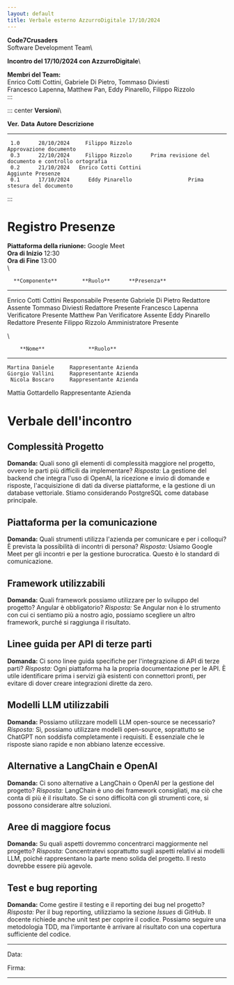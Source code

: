 ```yaml
---
layout: default
title: Verbale esterno AzzurroDigitale 17/10/2024
---
```


**Code7Crusaders**\
Software Development Team\

**Incontro del 17/10/2024 con AzzurroDigitale**\

**Membri del Team:**\
Enrico Cotti Cottini, Gabriele Di Pietro, Tommaso Diviesti\
Francesco Lapenna, Matthew Pan, Eddy Pinarello, Filippo Rizzolo\
:::

::: center
**Versioni**\

   **Ver.**    **Data**         **Autore**                          **Descrizione**
  ---------- ------------ ---------------------- ------------------------------------------------------
     1.0      28/10/2024     Filippo Rizzolo                     Approvazione documento
     0.3      22/10/2024     Filippo Rizzolo      Prima revisione del documento e controllo ortografia
     0.2      21/10/2024   Enrico Cotti Cottini                    Aggiunte Presenze
     0.1      17/10/2024      Eddy Pinarello                  Prima stesura del documento
:::

# Registro Presenze

**Piattaforma della riunione:** Google Meet\
**Ora di Inizio** 12:30\
**Ora di Fine** 13:00\
\

      **Componente**        **Ruolo**      **Presenza**
  ---------------------- ---------------- --------------
   Enrico Cotti Cottini    Responsabile      Presente
    Gabriele Di Pietro      Redattore        Assente
     Tommaso Diviesti       Redattore        Presente
    Francesco Lapenna      Verificatore      Presente
       Matthew Pan         Verificatore      Assente
      Eddy Pinarello        Redattore        Presente
     Filippo Rizzolo      Amministratore     Presente

\

        **Nome**              **Ruolo**
  -------------------- ------------------------
    Martina Daniele     Rappresentante Azienda
    Giorgio Vallini     Rappresentante Azienda
     Nicola Boscaro     Rappresentante Azienda
   Mattia Gottardello   Rappresentante Azienda

# Verbale dell'incontro

## Complessità Progetto

**Domanda:** Quali sono gli elementi di complessità maggiore nel
progetto, ovvero le parti più difficili da implementare? *Risposta:* La
gestione del backend che integra l'uso di OpenAI, la ricezione e invio
di domande e risposte, l'acquisizione di dati da diverse piattaforme, e
la gestione di un database vettoriale. Stiamo considerando PostgreSQL
come database principale.

## Piattaforma per la comunicazione

**Domanda:** Quali strumenti utilizza l'azienda per comunicare e per i
colloqui? È prevista la possibilità di incontri di persona? *Risposta:*
Usiamo Google Meet per gli incontri e per la gestione burocratica.
Questo è lo standard di comunicazione.

## Framework utilizzabili

**Domanda:** Quali framework possiamo utilizzare per lo sviluppo del
progetto? Angular è obbligatorio? *Risposta:* Se Angular non è lo
strumento con cui ci sentiamo più a nostro agio, possiamo scegliere un
altro framework, purché si raggiunga il risultato.

## Linee guida per API di terze parti

**Domanda:** Ci sono linee guida specifiche per l'integrazione di API di
terze parti? *Risposta:* Ogni piattaforma ha la propria documentazione
per le API. È utile identificare prima i servizi già esistenti con
connettori pronti, per evitare di dover creare integrazioni dirette da
zero.

## Modelli LLM utilizzabili

**Domanda:** Possiamo utilizzare modelli LLM open-source se necessario?
*Risposta:* Sì, possiamo utilizzare modelli open-source, soprattutto se
ChatGPT non soddisfa completamente i requisiti. È essenziale che le
risposte siano rapide e non abbiano latenze eccessive.

## Alternative a LangChain e OpenAI

**Domanda:** Ci sono alternative a LangChain o OpenAI per la gestione
del progetto? *Risposta:* LangChain è uno dei framework consigliati, ma
ciò che conta di più è il risultato. Se ci sono difficoltà con gli
strumenti core, si possono considerare altre soluzioni.

## Aree di maggiore focus

**Domanda:** Su quali aspetti dovremmo concentrarci maggiormente nel
progetto? *Risposta:* Concentratevi soprattutto sugli aspetti relativi
ai modelli LLM, poiché rappresentano la parte meno solida del progetto.
Il resto dovrebbe essere più agevole.

## Test e bug reporting

**Domanda:** Come gestire il testing e il reporting dei bug nel
progetto? *Risposta:* Per il bug reporting, utilizziamo la sezione
*Issues* di GitHub. Il docente richiede anche unit test per coprire il
codice. Possiamo seguire una metodologia TDD, ma l'importante è arrivare
al risultato con una copertura sufficiente del codice.

  -------- --
  Data:    
           
           
  Firma:   
  -------- --

